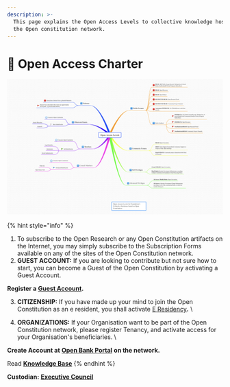 ```yaml
---
description: >-
  This page explains the Open Access Levels to collective knowledge hosted on
  the Open constitution network.
---
```


# 🚪 Open Access Charter

![An illustration of different access levels ](../.gitbook/assets/4FD7B82F-48FA-40BF-9B7B-E5D12246ECC8.jpeg)

{% hint style="info" %}


1. To subscribe to the Open Research or any Open Constitution artifacts on the Internet, you may simply subscribe to the Subscription Forms available on any of the sites of the Open Constitution network.
2. **GUEST ACCOUNT:** If you are looking to contribute but not sure how to start, you can become a Guest of the Open Constitution by activating a Guest Account.

&#x20;      **Register a** [**Guest Account**](https://open-bank.org)**.**&#x20;



3. **CITIZENSHIP:** If you have made up your mind to join the Open Constitution as an e resident, you shall activate [E Residency](https://www.muellners.org/e-residency/)**.** \

4. **ORGANIZATIONS:** If your Organisation want to be part of the Open Constitution network, please register Tenancy, and activate access for your Organisation's beneficiaries. \


**Create Account at** [**Open Bank Portal**](https://www.open-bank.org/my-account/) **on the network.**

Read [**Knowledge Base**](https://openconstitution.atlassian.net/wiki/spaces/ER1/overview)
{% endhint %}



**Custodian:** [**Executive Council**](../foundation/executive-council.md)
